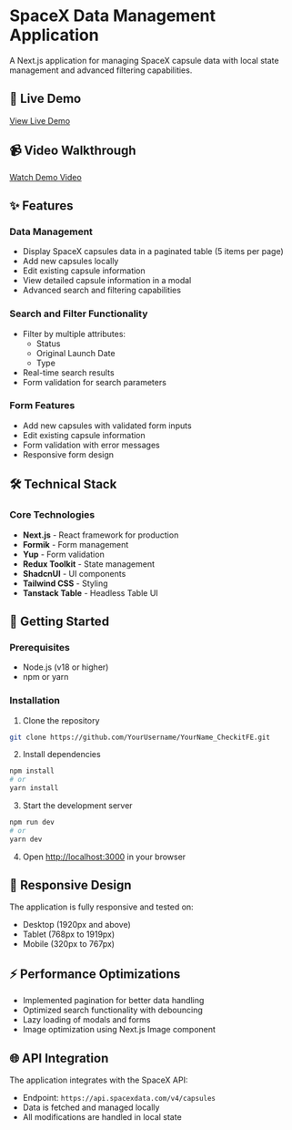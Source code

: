 # SpaceX Data Management Application

A Next.js application for managing SpaceX capsule data with local state management and advanced filtering capabilities.

## 🚀 Live Demo

[View Live Demo](https://olamide-checkit-fe.vercel.app/dashboard)

## 📹 Video Walkthrough

[Watch Demo Video](https://drive.google.com/file/d/106VedPt_NGC3dfuox-fZ4qmIIY_VCPL_/view?usp=sharing)

## ✨ Features

### Data Management
- Display SpaceX capsules data in a paginated table (5 items per page)
- Add new capsules locally
- Edit existing capsule information
- View detailed capsule information in a modal
- Advanced search and filtering capabilities

### Search and Filter Functionality
- Filter by multiple attributes:
  - Status
  - Original Launch Date
  - Type
- Real-time search results
- Form validation for search parameters

### Form Features
- Add new capsules with validated form inputs
- Edit existing capsule information
- Form validation with error messages
- Responsive form design

## 🛠️ Technical Stack

### Core Technologies
- **Next.js** - React framework for production
- **Formik** - Form management
- **Yup** - Form validation
- **Redux Toolkit** - State management
- **ShadcnUI** - UI components
- **Tailwind CSS** - Styling
- **Tanstack Table** - Headless Table UI

## 🚀 Getting Started

### Prerequisites
- Node.js (v18 or higher)
- npm or yarn

### Installation

1. Clone the repository
```bash
git clone https://github.com/YourUsername/YourName_CheckitFE.git
```

2. Install dependencies
```bash
npm install
# or
yarn install
```

3. Start the development server
```bash
npm run dev
# or
yarn dev
```

4. Open [http://localhost:3000](http://localhost:3000) in your browser


## 📱 Responsive Design

The application is fully responsive and tested on:
- Desktop (1920px and above)
- Tablet (768px to 1919px)
- Mobile (320px to 767px)

## ⚡ Performance Optimizations

- Implemented pagination for better data handling
- Optimized search functionality with debouncing
- Lazy loading of modals and forms
- Image optimization using Next.js Image component

## 🌐 API Integration

The application integrates with the SpaceX API:
- Endpoint: `https://api.spacexdata.com/v4/capsules`
- Data is fetched and managed locally
- All modifications are handled in local state
